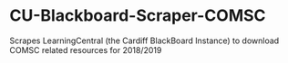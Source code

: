 # CU-Blackboard-Scraper-COMSC
Scrapes LearningCentral (the Cardiff BlackBoard Instance) to download COMSC related resources for 2018/2019
